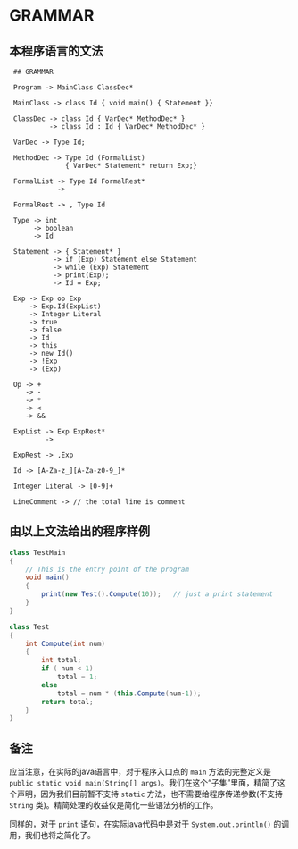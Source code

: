 GRAMMAR
===

本程序语言的文法
---

```text
 ## GRAMMAR

 Program -> MainClass ClassDec*

 MainClass -> class Id { void main() { Statement }}

 ClassDec -> class Id { VarDec* MethodDec* }
          -> class Id : Id { VarDec* MethodDec* }

 VarDec -> Type Id;

 MethodDec -> Type Id (FormalList)
              { VarDec* Statement* return Exp;}

 FormalList -> Type Id FormalRest*
            ->

 FormalRest -> , Type Id

 Type -> int
      -> boolean
      -> Id

 Statement -> { Statement* }
           -> if (Exp) Statement else Statement
           -> while (Exp) Statement
           -> print(Exp);
           -> Id = Exp;

 Exp -> Exp op Exp
     -> Exp.Id(ExpList)
     -> Integer Literal
     -> true
     -> false
     -> Id
     -> this
     -> new Id()
     -> !Exp
     -> (Exp)

 Op -> +
    -> -
    -> *
    -> <
    -> &&

 ExpList -> Exp ExpRest*
         ->

 ExpRest -> ,Exp

 Id -> [A-Za-z_][A-Za-z0-9_]*

 Integer Literal -> [0-9]+

 LineComment -> // the total line is comment
```

由以上文法给出的程序样例
---

```java
class TestMain
{
    // This is the entry point of the program
    void main()
    {
        print(new Test().Compute(10));   // just a print statement
    }
}

class Test
{
    int Compute(int num)
    {
        int total;
        if ( num < 1)
            total = 1;
        else
            total = num * (this.Compute(num-1));
        return total;
    }
}
```

备注
---

应当注意，在实际的java语言中，对于程序入口点的 `main` 方法的完整定义是 `public static void main(String[] args)`。我们在这个“子集”里面，精简了这个声明，因为我们目前暂不支持 `static` 方法，也不需要给程序传递参数(不支持 `String` 类)。精简处理的收益仅是简化一些语法分析的工作。

同样的，对于 `print` 语句，在实际java代码中是对于 `System.out.println()` 的调用，我们也将之简化了。